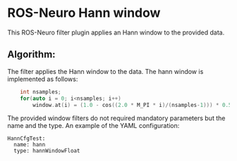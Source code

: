 # ROS-Neuro Hann window

This ROS-Neuro filter plugin applies an Hann window to the provided data.

## Algorithm:
The filter applies the Hann window to the data. The hann window is implemented as follows:
```cpp
	int nsamples;
	for(auto i = 0; i<nsamples; i++)
		window.at(i) = (1.0 - cos((2.0 * M_PI * i)/(nsamples-1))) * 0.5;
```
The provided window filters do not required mandatory parameters but the name and the type.
An example of the YAML configuration:
```
HannCfgTest:
  name: hann
  type: hannWindowFloat
```

